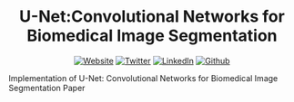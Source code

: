 <h1 align="center"> U-Net:Convolutional Networks for Biomedical Image Segmentation </h1>

<p align="center">
<a href="https://tsmanral.github.io/" target="_blank"><img alt="Website" src="https://img.shields.io/badge/-Portfolio-informational"></a>
<a href="https://twitter.com/tribhuwan50" target="_blank"><img alt="Twitter" src="https://img.shields.io/twitter/follow/tribhuwan50.svg?style=social&label=Follow"></a>
<a href="https://www.linkedin.com/in/tribhuwan-singh-9411a175/" target="_blank"><img alt="LinkedIn" src="https://img.shields.io/badge/-Connect-blue?style=flat&logo=linkedin"></a>
<a href="https://github.com/tsmanral" target="_blank"><img alt="Github" src="https://img.shields.io/github/followers/tsmanral.svg?style=social"></a>
</p>


 Implementation of U-Net: Convolutional Networks for Biomedical Image Segmentation Paper

